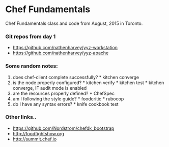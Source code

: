 # Chef Fundamentals

Chef Fundamentals class and code from August, 2015 in Toronto.

### Git repos from day 1

* https://github.com/nathenharvey/yyz-workstation
* https://github.com/nathenharvey/yyz-apache

### Some random notes:

1.  does chef-client complete successfully?
        * kitchen converge
2.  is the node properly configured?
        * kitchen verify
        * kitchen test
        * kitchen converge, IF audit mode is enabled
3.  are the resources properly defined?
        * ChefSpec
4.  am I following the style guide?
        * foodcritic
        * rubocop
5.  do I have any syntax errors?
        * knife cookbook test

### Other links..

* https://github.com/Nordstrom/chefdk_bootstrap
* http://foodfightshow.org
* http://summit.chef.io
